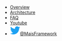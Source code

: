 - [Overview](overview.md)
- [Architecture](architecture.md)
- [FAQ](https://github.com/maximnl/mais/issues)
- [Youtube](https://www.youtube.com/channel/UCVwnyyikS5K__OJXnhM1APg)
- [![Twitter](assets/img/twitter.svg)@MaisFramework](http://twitter.com/MaisFramework)
